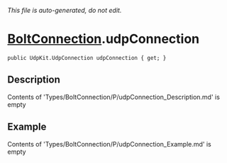 *This file is auto-generated, do not edit.*

# [BoltConnection](Types/BoltConnection.md).udpConnection
`public UdpKit.UdpConnection udpConnection { get; }`
## Description
Contents of 'Types/BoltConnection/P/udpConnection_Description.md' is empty
## Example
Contents of 'Types/BoltConnection/P/udpConnection_Example.md' is empty
